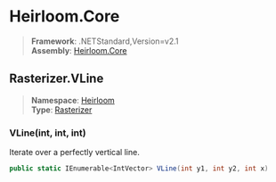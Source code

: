 # Heirloom.Core

> **Framework**: .NETStandard,Version=v2.1  
> **Assembly**: [Heirloom.Core][0]  

## Rasterizer.VLine

> **Namespace**: [Heirloom][0]  
> **Type**: [Rasterizer][1]  

### VLine(int, int, int)

Iterate over a perfectly vertical line.

```cs
public static IEnumerable<IntVector> VLine(int y1, int y2, int x)
```

[0]: ../../../Heirloom.Core.md
[1]: ../Rasterizer.md
